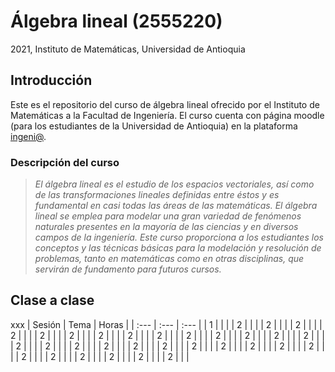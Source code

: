 # Álgebra lineal (2555220)
2021, Instituto de Matemáticas, Universidad de Antioquia

## Introducción
Este es el repositorio del curso de álgebra lineal ofrecido por el Instituto de Matemáticas a la Facultad de Ingeniería. El curso cuenta con página moodle (para los estudiantes de la Universidad de Antioquia) en la plataforma [ingeni@](http://www.ingeniaudea.co/login/index.php).

### Descripción del curso
> *El álgebra lineal es el estudio de los espacios vectoriales, así como de las transformaciones lineales definidas entre éstos y es fundamental en casi todas las áreas de las matemáticas. El álgebra lineal se emplea para modelar una gran variedad de fenómenos naturales presentes en la mayoría de las ciencias y en diversos campos de la ingeniería. Este curso proporciona a los estudiantes los conceptos y las técnicas básicas para la modelación y resolución de problemas, tanto en matemáticas como en otras disciplinas, que servirán de fundamento para futuros cursos.*

## Clase a clase
xxx
| Sesión | Tema | Horas |
| :---         | :---       | :---          |
| 1  |  |  |
| 2  |  |  |
| 2  |  |  |
| 2  |  |  |
| 2  |  |  |
| 2  |  |  |
| 2  |  |  |
| 2  |  |  |
| 2  |  |  |
| 2  |  |  |
| 2  |  |  |
| 2  |  |  |
| 2  |  |  |
| 2  |  |  |
| 2  |  |  |
| 2  |  |  |
| 2  |  |  |
| 2  |  |  |
| 2  |  |  |
| 2  |  |  |
| 2  |  |  |
| 2  |  |  |
| 2  |  |  |
| 2  |  |  |
| 2  |  |  |
| 2  |  |  |
| 2  |  |  |
| 2  |  |  |
| 2  |  |  |
| 2  |  |  |
| 2  |  |  |
| 2  |  |  |


